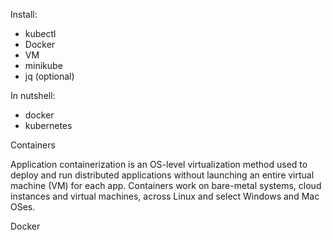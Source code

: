 Install:
- kubectl
- Docker
- VM
- minikube
- jq (optional)

In nutshell:
- docker
- kubernetes


Containers

Application containerization is an OS-level virtualization method used to deploy and run distributed applications without launching an entire virtual machine (VM) for each app.
Containers work on bare-metal systems, cloud instances and virtual machines, across Linux and select Windows and Mac OSes.


Docker
